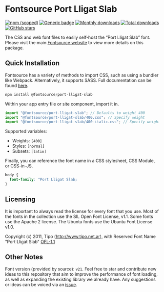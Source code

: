 # Fontsource Port Lligat Slab

[![npm (scoped)](https://img.shields.io/npm/v/@fontsource/port-lligat-slab?color=brightgreen)](https://www.npmjs.com/package/@fontsource/port-lligat-slab) [![Generic badge](https://img.shields.io/badge/fontsource-passing-brightgreen)](https://github.com/fontsource/fontsource) [![Monthly downloads](https://badgen.net/npm/dm/@fontsource/port-lligat-slab)](https://github.com/fontsource/fontsource) [![Total downloads](https://badgen.net/npm/dt/@fontsource/port-lligat-slab)](https://github.com/fontsource/fontsource) [![GitHub stars](https://img.shields.io/github/stars/fontsource/fontsource.svg?style=social&label=Star)](https://github.com/fontsource/fontsource/stargazers)

The CSS and web font files to easily self-host the “Port Lligat Slab” font. Please visit the main [Fontsource website](https://fontsource.org/fonts/port-lligat-slab) to view more details on this package.

## Quick Installation

Fontsource has a variety of methods to import CSS, such as using a bundler like Webpack. Alternatively, it supports SASS. Full documentation can be found [here](https://fontsource.org/docs/getting-started/introduction).

```javascript
npm install @fontsource/port-lligat-slab
```

Within your app entry file or site component, import it in.

```javascript
import "@fontsource/port-lligat-slab"; // Defaults to weight 400
import "@fontsource/port-lligat-slab/400.css"; // Specify weight
import "@fontsource/port-lligat-slab/400-italic.css"; // Specify weight and style

```

Supported variables:
- Weights: `[400]`
- Styles: `[normal]`
- Subsets: `[latin]`

Finally, you can reference the font name in a CSS stylesheet, CSS Module, or CSS-in-JS.

```css
body {
  font-family: "Port Lligat Slab;
}
```

## Licensing
It is important to always read the license for every font that you use.
Most of the fonts in the collection use the SIL Open Font License, v1.1. Some fonts use the Apache 2 license. The Ubuntu fonts use the Ubuntu Font License v1.0.

Copyright (c) 2011, Tipo (http://www.tipo.net.ar), with Reserved Font Name "Port Lligat Slab"
[OFL-1.1](http://scripts.sil.org/OFL)

## Other Notes
Font version (provided by source): `v21`.
Feel free to star and contribute new ideas to this repository that aim to improve the performance of font loading, as well as expanding the existing library we already have. Any suggestions or ideas can be voiced via an [issue](https://github.com/fontsource/fontsource/issues).